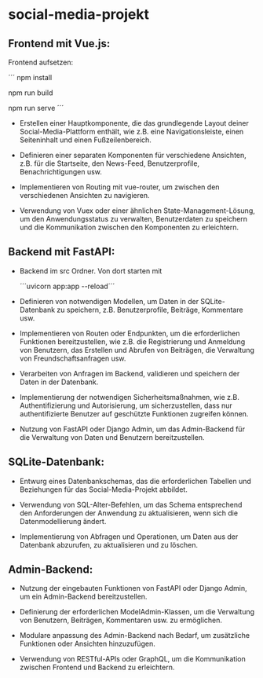 # social-media-projekt



## Frontend mit Vue.js:
Frontend aufsetzen:

´´´
npm install

npm run build

npm run serve
´´´
- Erstellen einer Hauptkomponente, die das grundlegende Layout deiner Social-Media-Plattform enthält, wie z.B. eine Navigationsleiste, einen Seiteninhalt und einen Fußzeilenbereich.

- Definieren einer separaten Komponenten für verschiedene Ansichten, z.B. für die Startseite, den News-Feed, Benutzerprofile, Benachrichtigungen usw.

- Implementieren von Routing mit vue-router, um zwischen den verschiedenen Ansichten zu navigieren.

- Verwendung von Vuex oder einer ähnlichen State-Management-Lösung, um den Anwendungsstatus zu verwalten, Benutzerdaten zu speichern und die Kommunikation zwischen den Komponenten zu erleichtern.


## Backend mit FastAPI:
- Backend im src Ordner. Von dort starten mit

    ´´´uvicorn app:app --reload´´´

- Definieren von notwendigen Modellen, um Daten in der SQLite-Datenbank zu speichern, z.B. Benutzerprofile, Beiträge, Kommentare usw.

- Implementieren von Routen oder Endpunkten, um die erforderlichen Funktionen bereitzustellen, wie z.B. die Registrierung und Anmeldung von Benutzern, das Erstellen und Abrufen von Beiträgen, die Verwaltung von Freundschaftsanfragen usw.

- Verarbeiten von Anfragen im Backend, validieren und speichern der Daten in der Datenbank.

- Implementierung der notwendigen Sicherheitsmaßnahmen, wie z.B. Authentifizierung und Autorisierung, um sicherzustellen, dass nur authentifizierte Benutzer auf geschützte Funktionen zugreifen können.

- Nutzung von FastAPI oder Django Admin, um das Admin-Backend für die Verwaltung von Daten und Benutzern bereitzustellen.


## SQLite-Datenbank:

- Entwurg eines Datenbankschemas, das die erforderlichen Tabellen und Beziehungen für das Social-Media-Projekt abbildet.

- Verwendung von SQL-Alter-Befehlen, um das Schema entsprechend den Anforderungen der Anwendung zu aktualisieren, wenn sich die Datenmodellierung ändert.

- Implementierung von Abfragen und Operationen, um Daten aus der Datenbank abzurufen, zu aktualisieren und zu löschen.


## Admin-Backend:

- Nutzung der eingebauten Funktionen von FastAPI oder Django Admin, um ein Admin-Backend bereitzustellen.

- Definierung der erforderlichen ModelAdmin-Klassen, um die Verwaltung von Benutzern, Beiträgen, Kommentaren usw. zu ermöglichen.

- Modulare anpassung des Admin-Backend nach Bedarf, um zusätzliche Funktionen oder Ansichten hinzuzufügen.


- Verwendung von RESTful-APIs oder GraphQL, um die Kommunikation zwischen Frontend und Backend zu erleichtern.